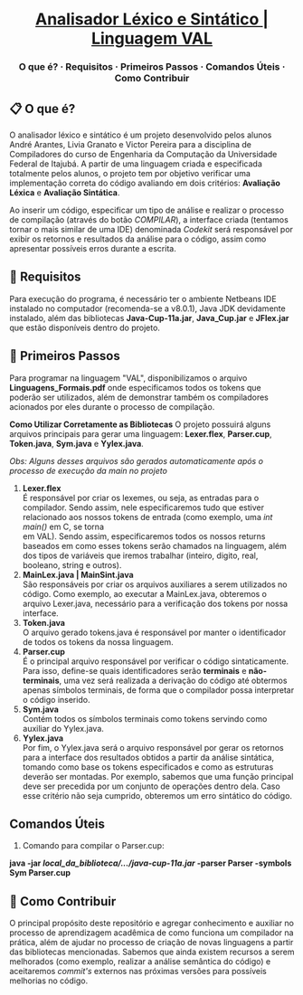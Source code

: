 <h1 align="center">
  <a href="https://github.com/liviagranato/trabalho-compiladores">
    Analisador Léxico e Sintático | Linguagem VAL
  </a>
</h1>

<h3 align="center">
  O que é?
  <span> · </span>
  Requisitos
  <span> · </span>
  Primeiros Passos
  <span> · </span>
  Comandos Úteis
  <span> · </span>
  Como Contribuir
 </h3>
 

## 📋 O que é?

O analisador léxico e sintático é um projeto desenvolvido pelos alunos André Arantes, Livia Granato e Victor Pereira para a disciplina de Compiladores do curso de Engenharia da Computação da Universidade Federal de Itajubá. A partir de uma linguagem criada e especificada totalmente pelos alunos, o projeto tem por objetivo verificar uma implementação correta do código avaliando em dois critérios: <b>Avaliação Léxica</b> e <b>Avaliação Sintática</b>.

Ao inserir um código, especificar um tipo de análise e realizar o processo de compilação (através do botão <i>COMPILAR</i>), a interface criada (tentamos tornar o mais similar de uma IDE) denominada <i>Codekit</i> será responsável por exibir os retornos e resultados da análise para o código, assim como apresentar possíveis erros durante a escrita. 

## 📖 Requisitos

Para execução do programa, é necessário ter o ambiente Netbeans IDE instalado no computador (recomenda-se a v8.0.1), Java JDK devidamente instalado, além das bibliotecas <b>Java-Cup-11a.jar</b>, <b>Java_Cup.jar</b> e <b>JFlex.jar</b> que estão disponíveis dentro do projeto.

## 🎉 Primeiros Passos

Para programar na linguagem "VAL", disponibilizamos o arquivo <b>Linguagens_Formais.pdf</b> onde especificamos todos os tokens que poderão ser utilizados, além de demonstrar também os compiladores acionados por eles durante o processo de compilação.

<b>Como Utilizar Corretamente as Bibliotecas</b>
O projeto possuirá alguns arquivos principais para gerar uma linguagem: <b>Lexer.flex</b>, <b>Parser.cup</b>, <b>Token.java</b>, <b>Sym.java</b> e <b>Yylex.java</b>.

<i>Obs: Alguns desses arquivos são gerados automaticamente após o processo de execução da main no projeto</i>
<ol>
<li><b>Lexer.flex</b></li>
É responsável por criar os lexemes, ou seja, as entradas para o compilador. Sendo assim, nele especificaremos tudo que estiver relacionado aos nossos tokens de entrada (como exemplo, uma <i>int main()</i> em C, se torna <MAIN></MAIN> em VAL). Sendo assim, especificaremos todos os nossos returns baseados em como esses tokens serão chamados na linguagem, além dos tipos de variáveis que iremos trabalhar (inteiro, digito, real, booleano, string e outros).

<li><b>MainLex.java | MainSint.java</b></li>
São responsáveis por criar os arquivos auxiliares a serem utilizados no código. Como exemplo, ao executar a MainLex.java, obteremos o arquivo Lexer.java, necessário para a verificação dos tokens por nossa interface.

<li><b>Token.java</b></li>
O arquivo gerado tokens.java é responsável por manter o identificador de todos os tokens da nossa linguagem.

<li><b>Parser.cup</b></li>
É o principal arquivo responsável por verificar o código sintaticamente. Para isso, define-se quais identificadores serão <b>terminais</b> e <b>não-terminais</b>, uma vez será realizada a derivação do código até obtermos apenas símbolos terminais, de forma que o compilador possa interpretar o código inserido.

<li><b>Sym.java</b></li>
Contém todos os símbolos terminais como tokens servindo como auxiliar do Yylex.java.

<li><b>Yylex.java</b></li>
Por fim, o Yylex.java será o arquivo responsável por gerar os retornos para a interface dos resultados obtidos a partir da análise sintática, tomando como base os tokens especificados e como as estruturas deverão ser montadas. Por exemplo, sabemos que uma função principal deve ser precedida por um conjunto de operações dentro dela. Caso esse critério não seja cumprido, obteremos um erro sintático do código.
</ol>

## Comandos Úteis
1. Comando para compilar o Parser.cup:

<b>java -jar <i>local_da_biblioteca/.../java-cup-11a.jar</i> -parser Parser -symbols Sym Parser.cup</b>


## 👏 Como Contribuir

O principal propósito deste repositório e agregar conhecimento e auxiliar no processo de aprendizagem acadêmica de como funciona um compilador na prática, além de ajudar no processo de criação de novas linguagens a partir das bibliotecas mencionadas. Sabemos que ainda existem recursos a serem melhorados (como exemplo, realizar a análise semântica do código) e aceitaremos <i>commit's</i> externos nas próximas versões para possíveis melhorias no código. 
